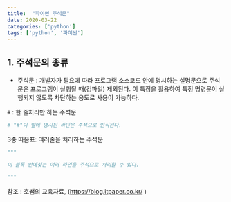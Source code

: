 ```yaml
---
title:  "파이썬 주석문"
date: 2020-03-22
categories: ['python']
tags: ['python', '파이썬']
---
```


## 1. 주석문의 종류

- 주석문 : 개발자가 필요에 따라 프로그램 소스코드 안에 명시하는 설명문으로 주석문은 프로그램이 실행될 때(컴파일) 제외된다. 이 특징을 활용하여 특정 명령문이 실행되지 않도록 차단하는 용도로 사용이 가능하다.

`#` : 한 줄처리만 하는 주석문

```python
# "#"이 앞에 명시된 라인은 주석으로 인식된다.
```

3중 따옴표: 여러줄을 처리하는 주석문

```python
"""

이 블록 안에섲는 여러 라인을 주석으로 처리할 수 있다.

"""
```

참조 : 호쌤의 교육자료, (<https://blog.itpaper.co.kr/> )